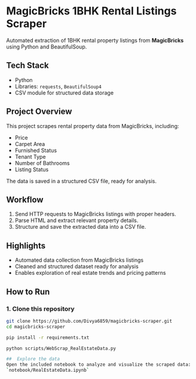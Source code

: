 # MagicBricks 1BHK Rental Listings Scraper

Automated extraction of 1BHK rental property listings from **MagicBricks** using Python and BeautifulSoup.

## Tech Stack
- Python
- Libraries: `requests`, `BeautifulSoup4`
- CSV module for structured data storage

## Project Overview
This project scrapes rental property data from MagicBricks, including:
- Price
- Carpet Area
- Furnished Status
- Tenant Type
- Number of Bathrooms
- Listing Status

The data is saved in a structured CSV file, ready for analysis.

## Workflow
1. Send HTTP requests to MagicBricks listings with proper headers.
2. Parse HTML and extract relevant property details.
3. Structure and save the extracted data into a CSV file.

## Highlights
- Automated data collection from MagicBricks listings
- Cleaned and structured dataset ready for analysis
- Enables exploration of real estate trends and pricing patterns


## How to Run

### 1. Clone this repository
```bash
git clone https://github.com/Divya6859/magicbricks-scraper.git
cd magicbricks-scraper

pip install -r requirements.txt

python scripts/WebScrap_RealEstateData.py

##  Explore the data
Open the included notebook to analyze and visualize the scraped data:  
`notebook/RealEstateData.ipynb`
